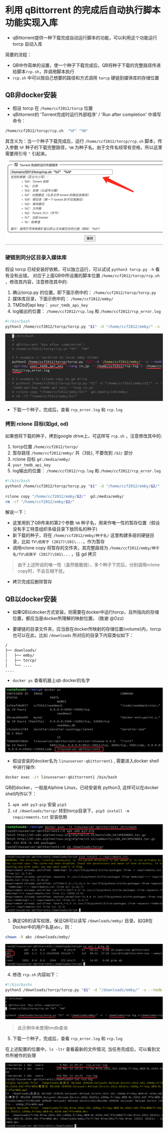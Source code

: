 # 利用 qBittorrent 的完成后自动执行脚本功能实现入库
* qBittorrent提供一种下载完成自动运行脚本的功能，可以利用这个功能运行torcp 自动入库

简要的流程：
* QB中作简单的设置，使一个种子下载完成后，QB将种子下载的完整路径传递给脚本`rcp.sh`，并调用脚本执行
* `rcp.sh` 中可以按自己想要的路径和方式调用 `torcp` 硬链到媒体库的存储位置

## QB非docker安装
* 假设 torcp 在 `/home/ccf2012/torcp` 位置
* qBittorrent的 'Torrent完成时运行外部程序' / 'Run after completion' 中填写命令：
```sh
/home/ccf2012/torcp/rcp.sh  "%F" "%N"
```
其含义为：当一个种子下载完成后，运行 `/home/ccf2012/torcp/rcp.sh` 脚本，传入参数 `%F` 种子的下载完整路径，`%N` 为种子名。由于文件名经常有空格，所以这里需要用引号 `"` 引起来。

![qb设置](screenshots/qb_setting.png)


### 硬链到同分区目录入媒体库
假设 torcp 已经安装好依赖，可以独立运行，可以试试 `python3 torcp.py -h` 看有没有出错。
对应于上面QB中所设置的脚本位置 `/home/ccf2012/torcp/rcp.sh` ，修改其内容，注意修改其中的:
1. 确认torcp.py 的位置，即下面示例中的： `/home/ccf2012/torcp/torcp.py` 
2. 媒体库目录，下面示例中的： `/home/ccf2012/emby/`
3. TMDb的api key： `your_tmdb_api_key`
4. log输出的位置： `/home/ccf2012/rcp.log` 和 `/home/ccf2012/rcp_error.log`

```sh 
#!/bin/bash
python3 /home/ccf2012/torcp/torcp.py "$1" -d "/home/ccf2012/emby/" -s --tmdb-api-key your_tmdb_api_key --lang cn,jp  >>/home/ccf2012/rcp.log 2>>/home/ccf2012/rcp_error.log
```

![rcp.sh脚本设置](screenshots/rcp_sh.png)

* 下载一个种子，完成后，查看 `rcp_error.log` 和 `rcp.log`



### 拷到 rclone 目标(如gd, od)
如果想将下载的种子，拷到google drive上，可这样写 `rcp.sh` ，注意修改其中的:
1. torcp位置 `/home/ccf2012/torcp/`
2. 暂存路径 `/home/ccf2012/emby/` 共（3处), 不要改到 `/$2/` 部分
3. rclone 目标 `gd:/media/emby/`
4. `your_tmdb_api_key`
5. log输出的位置： `/home/ccf2012/rcp.log` 和 `/home/ccf2012/rcp_error.log`

```sh 
#!/bin/bash
python3 /home/ccf2012/torcp/torcp.py "$1" -d "/home/ccf2012/emby/$2/" -s --tmdb-api-key your_tmdb_api_key --lang cn,jp  >>/home/ccf2012/rcp.log 2>>/home/ccf2012/rcp_error.log

rclone copy "/home/ccf2012/emby/$2/"  gd:/media/emby/
rm -rf "/home/ccf2012/emby/$2/"
```

解说一下：
* 这里用到了QB传来的第2个参数 `%N` 种子名，用来作唯一性的暂存位置（假设没有手工特意组织多级目录下放同名的种子)
* 新下载的种子，将在 `/home/ccf2012/emby/种子名/` 这里构建多层的硬链目录，比如 `TV\纸房子 (2017)\S01\...`，作为暂存
* 调用rclone copy 将暂存的文件夹，其完整路径为 `/home/ccf2012/emby/种子名/TV\纸房子 (2017)\S01\...` ，往 gd 拷贝
> 由于上述所说的唯一性（虽然极脆弱），多个种子下完后，分别调用rclone copy时，不会互相干扰。
* 拷贝完成后删除暂存


## QB以docker安装
* 如果QB以docker方式安装，则需要在docker中运行torcp，且所指向的存储位置，都应当是docker所理解的映射位置。 (致谢  @Ozz)

* 要硬链的目录文件夹，应当放在docker所映射的存储位置(volume)内，torcp也可以在此，比如 `/downloads` 所对应的目录下内容类似如下：
```
/
├── downloads/
│   ├── emby/
│   ├── torcp/
│   └── ....
....
```

* `docker ps` 查看机器上qb docker的名字

![docker-ps](screenshots/dock_ps.png)

* 假设安装的docker名为 `linuxserver-qbittorrent1` , 需要进入docker shell中进行操作:
```sh
docker exec -it linuxserver-qbittorrent1 /bin/bash
```

QB的docker，一般是Alphine Linux，已经安装有 python3, 这样可以在docker shell内作以下：
1. `apk add py3-pip`  安装 `pip3`
2. `cd /downloads/torcp/` 转到torcp目录下，`pip3 install -m requirements.txt` 安装依赖

![apk_add_pip](screenshots/exec_it.png)

![pip_install](screenshots/pip_install.png)

1. 确定QB的读写权限，保证QB可以读写 `/downloads/emby/` 目录。如QB在Docker中的用户名是`abc`，则：
```sh
chown -R abc /downloads/emby/
```


![ps_aux](screenshots/ps_aux.png)

4. 修改 `rcp.sh` 内容如下：
```sh 
#!/bin/bashs
python3 /downloads/torcp/torcp.py "$1" -d "/downloads/emby/" -s --tmdb-api-key your_tmdb_api_key --lang cn,jp  >>/downloads/torcp/rcp.log 2>>/downloads/torcp/rcp_error.log
```


![rcp_sh2](screenshots/rcp_sh2.png)
> 此示例中未使用tmdb查询

5. 下载一个种子，完成后，查看 `rcp_error.log` 和 `rcp.log`

在上述配置的位置中，`ls -ltr` 查看最新的文件情况, 当任务完成后，可以看到文件所被作的处理


![log](screenshots/log.png)
